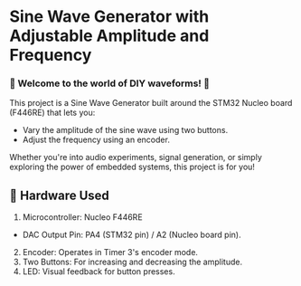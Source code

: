 # Sine Wave Generator with Adjustable Amplitude and Frequency

### 🎵 Welcome to the world of DIY waveforms! 🎵

This project is a Sine Wave Generator built around the STM32 Nucleo board (F446RE) that lets you:

  * Vary the amplitude of the sine wave using two buttons.
  * Adjust the frequency using an encoder.
    
Whether you're into audio experiments, signal generation, or simply exploring the power of embedded systems, this project is for you!


## 🔧 Hardware Used
1. Microcontroller: Nucleo F446RE
   
 * DAC Output Pin: PA4 (STM32 pin) / A2 (Nucleo board pin).
   
2. Encoder: Operates in Timer 3's encoder mode.
3. Two Buttons: For increasing and decreasing the amplitude.
4. LED: Visual feedback for button presses.

